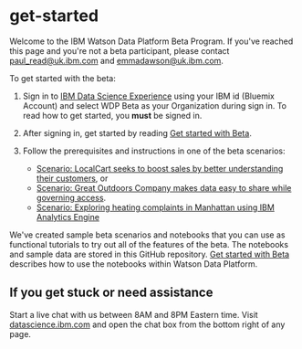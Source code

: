 # get-started

Welcome to the IBM Watson Data Platform Beta Program. If you've reached this page and you're not a beta participant, please contact paul_read@uk.ibm.com and emmadawson@uk.ibm.com.

To get started with the beta:

1. Sign in to [IBM Data Science Experience](https://datascience.ibm.com/) using your IBM id (Bluemix Account) and select WDP Beta as your Organization during sign in. To read how to get started, you **must** be signed in.

1. After signing in, get started by reading [Get started with Beta](https://apsportal.ibm.com/docs/content/getting-started/get-started-beta.html). 

1. Follow the prerequisites and instructions in one of the beta scenarios:

	* [Scenario: LocalCart seeks to boost sales by better understanding their customers](https://apsportal.ibm.com/docs/content/getting-started/wdp-beta-scenario.html), or
	* [Scenario: Great Outdoors Company makes data easy to share while governing access](https://apsportal.ibm.com/docs/content/getting-started/dc-beta-scenario.html).
	* [Scenario: Exploring heating complaints in Manhattan using IBM Analytics Engine](https://apsportal.ibm.com/docs/content/getting-started/iae-beta-scenario.html)

We've created sample beta scenarios and notebooks that you can use as functional tutorials to try out all of the features of the beta. The notebooks and sample data are stored in this GitHub repository. [Get started with Beta](https://apsportal.ibm.com/docs/content/getting-started/get-started-beta.html) describes how to use the notebooks within Watson Data Platform.


## If you get stuck or need assistance

Start a live chat with us between 8AM and 8PM Eastern time. Visit [datascience.ibm.com](https://datascience.ibm.com/) and open the chat box from the bottom right of any page.

